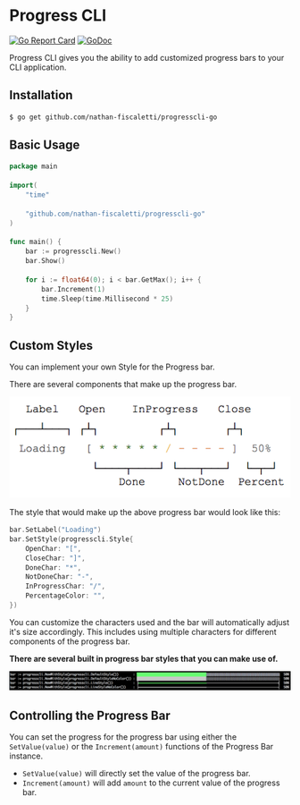 # Progress CLI

[![Go Report Card](https://goreportcard.com/badge/github.com/nathan-fiscaletti/progresscli-go?p=0)](https://goreportcard.com/report/github.com/nathan-fiscaletti/progresscli-go)
[![GoDoc](https://godoc.org/github.com/nathan-fiscaletti/progresscli-go?status.svg)](https://godoc.org/github.com/nathan-fiscaletti/progresscli-go)

Progress CLI gives you the ability to add customized progress bars to your CLI application.

## Installation

```sh
$ go get github.com/nathan-fiscaletti/progresscli-go
```

## Basic Usage

```go
package main

import(
    "time"

    "github.com/nathan-fiscaletti/progresscli-go"
)

func main() {
    bar := progresscli.New()
    bar.Show()

    for i := float64(0); i < bar.GetMax(); i++ {
        bar.Increment(1)
        time.Sleep(time.Millisecond * 25)
    }
}
```

## Custom Styles

You can implement your own Style for the Progress bar.

There are several components that make up the progress bar. 

![Example Layout](./layout.png)

The style that would make up the above progress bar would look like this:

```go
bar.SetLabel("Loading")
bar.SetStyle(progresscli.Style{
    OpenChar: "[",
    CloseChar: "]",
    DoneChar: "*",
    NotDoneChar: "-",
    InProgressChar: "/",
    PercentageColor: "",
})
```

You can customize the characters used and the bar will automatically adjust it's size accordingly. This includes using multiple characters for different components of the progress bar.

**There are several built in progress bar styles that you can make use of.**

![Built In Styles](./builtin.png)

## Controlling the Progress Bar

You can set the progress for the progress bar using either the `SetValue(value)` or the `Increment(amount)` functions of the Progress Bar instance.

- `SetValue(value)` will directly set the value of the progress bar.
- `Increment(amount)` will add `amount` to the current value of the progress bar.

